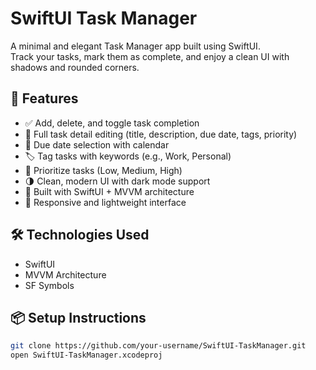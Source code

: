 # SwiftUI Task Manager

A minimal and elegant Task Manager app built using SwiftUI.  
Track your tasks, mark them as complete, and enjoy a clean UI with shadows and rounded corners.

## 🚀 Features
- ✅ Add, delete, and toggle task completion
- 📝 Full task detail editing (title, description, due date, tags, priority)
- 📆 Due date selection with calendar
- 🏷️ Tag tasks with keywords (e.g., Work, Personal)
- 🔺 Prioritize tasks (Low, Medium, High)
- 🌗 Clean, modern UI with dark mode support
- 🧠 Built with SwiftUI + MVVM architecture
- 📱 Responsive and lightweight interface


## 🛠 Technologies Used
- SwiftUI
- MVVM Architecture
- SF Symbols

## 📦 Setup Instructions
```bash
git clone https://github.com/your-username/SwiftUI-TaskManager.git
open SwiftUI-TaskManager.xcodeproj
```

